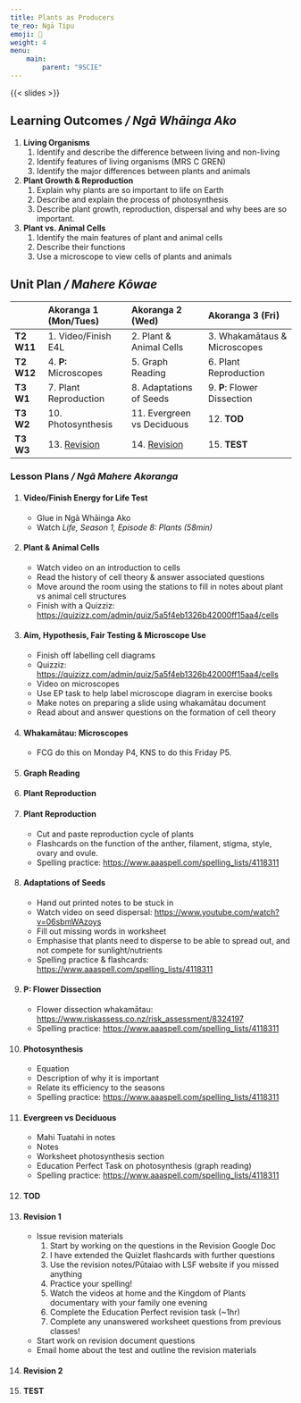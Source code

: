 ```yaml
---
title: Plants as Producers
te_reo: Ngā Tipu
emoji: 🌲
weight: 4
menu:
    main:
        parent: "9SCIE"
---
```


{{< slides >}}

## Learning Outcomes _/ Ngā Whāinga Ako_ 

1. __Living Organisms__
    1. Identify and describe the difference between living and non-living
    2. Identify features of living organisms (MRS C GREN)
    3. Identify the major differences between plants and animals
2. __Plant Growth & Reproduction__
    1. Explain why plants are so important to life on Earth
    2. Describe and explain the process of photosynthesis
    3. Describe plant growth, reproduction, dispersal and why bees are so important.
3. __Plant vs. Animal Cells__
    1. Identify the main features of plant and animal cells
    2. Describe their functions
    3. Use a microscope to view cells of plants and animals

## Unit Plan _/ Mahere Kōwae_ 

|            | Akoranga 1 (Mon/Tues)       | Akoranga 2 (Wed)            | Akoranga 3 (Fri)             |
|:-----------|:----------------------------|:----------------------------|:-----------------------------|
| __T2 W11__ | 1. Video/Finish E4L         | 2. Plant & Animal Cells     | 3. Whakamātaus & Microscopes |
| __T2 W12__ | 4. __P:__ Microscopes       | 5. Graph Reading            | 6. Plant Reproduction        |
| __T3 W1__  | 7. Plant Reproduction       | 8. Adaptations of Seeds     | 9. __P__: Flower Dissection  |
| __T3 W2__  | 10. Photosynthesis          | 11. Evergreen vs Deciduous  | 12. __TOD__                  |
| __T3 W3__  | 13. [Revision](#revision-1) | 14. [Revision](#revision-2) | 15. __TEST__                 |

### Lesson Plans _/ Ngā Mahere Akoranga_ 

1. #### Video/Finish Energy for Life Test
    - Glue in Ngā Whāinga Ako
    - Watch _Life, Season 1, Episode 8: Plants (58min)_
2. #### Plant & Animal Cells
    - Watch video on an introduction to cells
    - Read the history of cell theory & answer associated questions
    - Move around the room using the stations to fill in notes about plant vs animal cell structures
    - Finish with a Quizziz: https://quizizz.com/admin/quiz/5a5f4eb1326b42000ff15aa4/cells
3. #### Aim, Hypothesis, Fair Testing & Microscope Use
    - Finish off labelling cell diagrams
    - Quizziz: https://quizizz.com/admin/quiz/5a5f4eb1326b42000ff15aa4/cells
    - Video on microscopes
    - Use EP task to help label microscope diagram in exercise books
    - Make notes on preparing a slide using whakamātau document
    - Read about and answer questions on the formation of cell theory
4. #### __Whakamātau__: Microscopes
    - FCG do this on Monday P4, KNS to do this Friday P5.
5. #### Graph Reading
6. #### Plant Reproduction
7. #### Plant Reproduction
    - Cut and paste reproduction cycle of plants
    - Flashcards on the function of the anther, filament, stigma, style, ovary and ovule.
    - Spelling practice: https://www.aaaspell.com/spelling_lists/4118311
8. #### Adaptations of Seeds
    - Hand out printed notes to be stuck in
    - Watch video on seed dispersal: https://www.youtube.com/watch?v=06sbmWAzoys
    - Fill out missing words in worksheet
    - Emphasise that plants need to disperse to be able to spread out, and not compete for sunlight/nutrients
    - Spelling practice & flashcards: https://www.aaaspell.com/spelling_lists/4118311
9. #### __P__: Flower Dissection
    - Flower dissection whakamātau: https://www.riskassess.co.nz/risk_assessment/8324197
    - Spelling practice: https://www.aaaspell.com/spelling_lists/4118311
10. #### Photosynthesis
    - Equation
    - Description of why it is important
    - Relate its efficiency to the seasons
    - Spelling practice: https://www.aaaspell.com/spelling_lists/4118311
11. #### Evergreen vs Deciduous
    - Mahi Tuatahi in notes
    - Notes
    - Worksheet photosynthesis section
    - Education Perfect Task on photosynthesis (graph reading)
    - Spelling practice: https://www.aaaspell.com/spelling_lists/4118311
12. #### __TOD__
13. #### Revision 1
    - Issue revision materials
        1. Start by working on the questions in the Revision Google Doc
        2. I have extended the Quizlet flashcards with further questions
        3. Use the revision notes/Pūtaiao with LSF website if you missed anything
        4. Practice your spelling!
        5. Watch the videos at home and the Kingdom of Plants documentary with your family one evening
        6. Complete the Education Perfect revision task (~1hr)
        7. Complete any unanswered worksheet questions from previous classes!
    - Start work on revision document questions
    - Email home about the test and outline the revision materials
14. #### Revision 2
15. #### __TEST__
